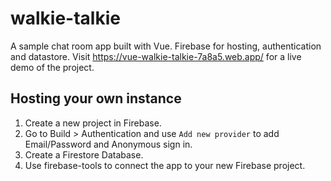 # walkie-talkie

A sample chat room app built with Vue. Firebase for hosting, authentication and datastore. Visit https://vue-walkie-talkie-7a8a5.web.app/ for a live demo of the project.

## Hosting your own instance

1. Create a new project in Firebase.
2. Go to Build > Authentication and use `Add new provider` to add Email/Password and Anonymous sign in.
3. Create a Firestore Database.
4. Use firebase-tools to connect the app to your new Firebase project.
